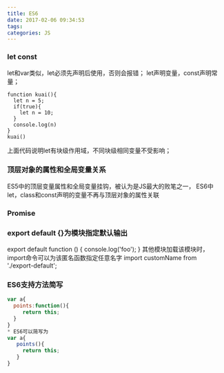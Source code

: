 ```yaml
---
title: ES6
date: 2017-02-06 09:34:53
tags:
categories: JS
---
```


### let  const
let和var类似，let必须先声明后使用，否则会报错；
let声明变量，const声明常量；
```
function kuai(){
  let n = 5;
  if(true){
    let n = 10;
  }
  console.log(n)
}
kuai()
```
上面代码说明let有块级作用域，不同块级相同变量不受影响；

### 顶层对象的属性和全局变量关系
ES5中的顶层变量属性和全局变量挂钩，被认为是JS最大的败笔之一，
ES6中let，class和const声明的变量不再与顶层对象的属性关联


### Promise

### export default {}为模块指定默认输出
export default function () {
  console.log('foo');
}
其他模块加载该模块时，import命令可以为该匿名函数指定任意名字
import customName from './export-default';

### ES6支持方法简写
```javascript
var a{
  points:function(){
     return this;
  }
}
* ES6可以简写为
var a{
   points(){
     return this;
   }
}
```

